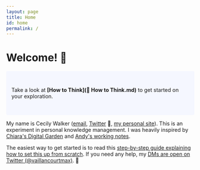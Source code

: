 ```yaml
---
layout: page
title: Home
id: home
permalink: /
---
```


# Welcome! 🌱

<p style="padding: 3em 1em; background: #f5f7ff; border-radius: 4px;">
  Take a look at <span style="font-weight: bold">[How to Think](🤔 How to Think.md)</span> to get started on your exploration.
</p>

My name is Cecily Walker ([email](6wjonkplb@relay.firefox.com), [Twitter](https://twitter.com/skeskali/) 🔏, [my personal site](cecily.info)). This is an experiment in personal knowledge management. I was heavily inspired by [Chiara's Digital Garden](https://www.craft.do/s/ByjupAMfZgN6dW) and [Andy's working notes](https://notes.andymatuschak.org/About_these_notes).

The easiest way to get started is to read this [step-by-step guide explaining how to set this up from scratch](https://maximevaillancourt.com/blog/setting-up-your-own-digital-garden-with-jekyll). If you need any help, my [DMs are open on Twitter (@vaillancourtmax)](https://twitter.com/vaillancourtmax). 👋

<style>
  .wrapper {
    max-width: 46em;
  }
</style>
